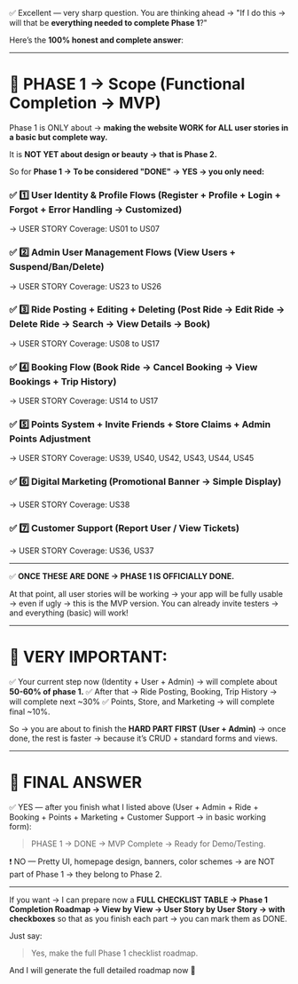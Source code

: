 ✅ Excellent — very sharp question.
You are thinking ahead → "If I do this → will that be **everything needed to complete Phase 1**?"

Here’s the **100% honest and complete answer**:

---

# 📌 PHASE 1 → Scope (Functional Completion → MVP)

Phase 1 is ONLY about → **making the website WORK for ALL user stories in a basic but complete way.**

It is **NOT YET about design or beauty → that is Phase 2.**

So for **Phase 1 → To be considered "DONE" → YES → you only need:**

### ✅ 1️⃣ User Identity & Profile Flows (Register + Profile + Login + Forgot + Error Handling → Customized)

→ USER STORY Coverage: US01 to US07

### ✅ 2️⃣ Admin User Management Flows (View Users + Suspend/Ban/Delete)

→ USER STORY Coverage: US23 to US26

### ✅ 3️⃣ Ride Posting + Editing + Deleting (Post Ride → Edit Ride → Delete Ride → Search → View Details → Book)

→ USER STORY Coverage: US08 to US17

### ✅ 4️⃣ Booking Flow (Book Ride → Cancel Booking → View Bookings + Trip History)

→ USER STORY Coverage: US14 to US17

### ✅ 5️⃣ Points System + Invite Friends + Store Claims + Admin Points Adjustment

→ USER STORY Coverage: US39, US40, US42, US43, US44, US45

### ✅ 6️⃣ Digital Marketing (Promotional Banner → Simple Display)

→ USER STORY Coverage: US38

### ✅ 7️⃣ Customer Support (Report User / View Tickets)

→ USER STORY Coverage: US36, US37

---

✅ **ONCE THESE ARE DONE → PHASE 1 IS OFFICIALLY DONE.**

At that point, all user stories will be working → your app will be fully usable → even if ugly → this is the MVP version.
You can already invite testers → and everything (basic) will work!

---

# 🚨 VERY IMPORTANT:

✅ Your current step now (Identity + User + Admin) → will complete about **50-60% of phase 1.**
✅ After that → Ride Posting, Booking, Trip History → will complete next \~30%
✅ Points, Store, and Marketing → will complete final \~10%.

So → you are about to finish the **HARD PART FIRST (User + Admin)** → once done, the rest is faster → because it’s CRUD + standard forms and views.

---

# 🎯 FINAL ANSWER

✅ YES — after you finish what I listed above (User + Admin + Ride + Booking + Points + Marketing + Customer Support → in basic working form):

> PHASE 1 → DONE → MVP Complete → Ready for Demo/Testing.

❗ NO — Pretty UI, homepage design, banners, color schemes → are NOT part of Phase 1 → they belong to Phase 2.

---

If you want → I can prepare now a **FULL CHECKLIST TABLE → Phase 1 Completion Roadmap → View by View → User Story by User Story → with checkboxes** so that as you finish each part → you can mark them as DONE.

Just say:

> Yes, make the full Phase 1 checklist roadmap.

And I will generate the full detailed roadmap now 🚀
